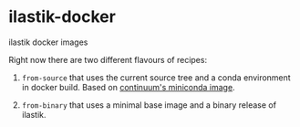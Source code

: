 # ilastik-docker

ilastik docker images 

Right now there are two different flavours of recipes:

1) `from-source` that uses the current source tree and a conda environment in docker build.
  Based on [continuum's miniconda image](https://hub.docker.com/r/continuumio/miniconda/).

2) `from-binary` that uses a minimal base image and a binary release of ilastik.

